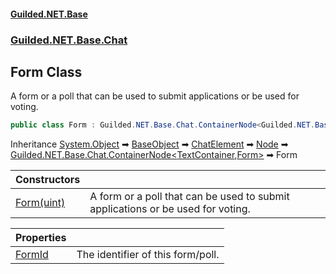 
#### [Guilded.NET.Base](Guilded_NET_Base 'Guilded_NET_Base')
### [Guilded.NET.Base.Chat](Guilded_NET_Base#Guilded_NET_Base_Chat 'Guilded.NET.Base.Chat')
## Form Class
A form or a poll that can be used to submit applications or be used for voting.  
```csharp
public class Form : Guilded.NET.Base.Chat.ContainerNode<Guilded.NET.Base.Chat.TextContainer, Guilded.NET.Base.Chat.Form>
```

Inheritance [System.Object](https://docs.microsoft.com/en-us/dotnet/api/System.Object 'System.Object') &#x27A1; [BaseObject](BaseObject 'Guilded.NET.Base.BaseObject') &#x27A1; [ChatElement](ChatElement 'Guilded.NET.Base.Chat.ChatElement') &#x27A1; [Node](Node 'Guilded.NET.Base.Chat.Node') &#x27A1; [Guilded.NET.Base.Chat.ContainerNode&lt;](ContainerNode_T_R_ 'Guilded.NET.Base.Chat.ContainerNode&lt;T,R&gt;')[TextContainer](TextContainer 'Guilded.NET.Base.Chat.TextContainer')[,](ContainerNode_T_R_ 'Guilded.NET.Base.Chat.ContainerNode&lt;T,R&gt;')[Form](Form 'Guilded.NET.Base.Chat.Form')[&gt;](ContainerNode_T_R_ 'Guilded.NET.Base.Chat.ContainerNode&lt;T,R&gt;') &#x27A1; Form  

| Constructors | |
| :--- | :--- |
| [Form(uint)](Form_Form(uint) 'Guilded.NET.Base.Chat.Form.Form(uint)') | A form or a poll that can be used to submit applications or be used for voting.<br/> |

| Properties | |
| :--- | :--- |
| [FormId](Form_FormId 'Guilded.NET.Base.Chat.Form.FormId') | The identifier of this form/poll.<br/> |
